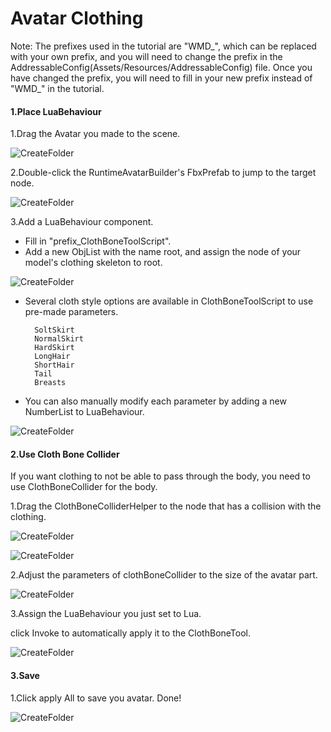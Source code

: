 # Avatar Clothing

Note: The prefixes used in the tutorial are "WMD\_", which can be replaced with your own prefix, and you will need to change the prefix in the AddressableConfig(Assets/Resources/AddressableConfig) file. Once you have changed the prefix, you will need to fill in your new prefix instead of "WMD\_" in the tutorial.

#### 1.Place LuaBehaviour  

1.Drag the Avatar you made to the scene.

![CreateFolder](11.avatar-clothing/place-avatar.png)



2.Double-click the RuntimeAvatarBuilder's FbxPrefab to jump to the target node.

![CreateFolder](11.avatar-clothing/jump-to-node.png)



3.Add a LuaBehaviour component.

- Fill in "prefix_ClothBoneToolScript".
- Add a new ObjList with the name root, and assign the node of your model's clothing skeleton to root.

![CreateFolder](11.avatar-clothing/set-root.png)

- Several cloth style options are available in ClothBoneToolScript to use pre-made parameters.

        SoltSkirt
        NormalSkirt
        HardSkirt
        LongHair
        ShortHair
        Tail
        Breasts
- You can also manually modify each parameter by adding a new NumberList to LuaBehaviour.


![CreateFolder](11.avatar-clothing/set-parameter.png)



#### 2.Use Cloth Bone Collider

If you want clothing to not be able to pass through the body, you need to use ClothBoneCollider for the body.



1.Drag the ClothBoneColliderHelper to the node that has a collision with the clothing.

![CreateFolder](11.avatar-clothing/clothbonecolliderhelper.png)



![CreateFolder](11.avatar-clothing/place-helper.png)



2.Adjust the parameters of clothBoneCollider to the size of the avatar part.

![CreateFolder](11.avatar-clothing/adject-size.png)



3.Assign the LuaBehaviour you just set to Lua. 

click Invoke to automatically apply it to the ClothBoneTool.

![CreateFolder](11.avatar-clothing/apply-collider.png)



#### 3.Save

1.Click apply All to save you avatar. Done!

![CreateFolder](11.avatar-clothing/apply-to-avatar.png)